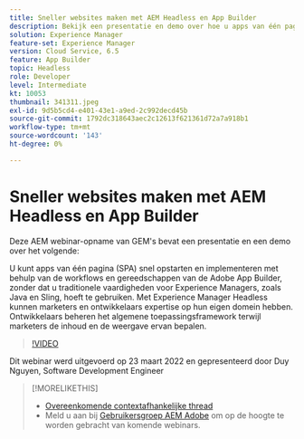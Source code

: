 ```yaml
---
title: Sneller websites maken met AEM Headless en App Builder
description: Bekijk een presentatie en demo over hoe u apps van één pagina (SPA) met de Adobe App Builder-workflows snel kunt opstarten en implementeren.
solution: Experience Manager
feature-set: Experience Manager
version: Cloud Service, 6.5
feature: App Builder
topic: Headless
role: Developer
level: Intermediate
kt: 10053
thumbnail: 341311.jpeg
exl-id: 9d5b5cd4-e401-43e1-a9ed-2c992decd45b
source-git-commit: 1792dc318643aec2c12613f621361d72a7a918b1
workflow-type: tm+mt
source-wordcount: '143'
ht-degree: 0%

---
```


# Sneller websites maken met AEM Headless en App Builder

Deze AEM webinar-opname van GEM&#39;s bevat een presentatie en een demo over het volgende:

U kunt apps van één pagina (SPA) snel opstarten en implementeren met behulp van de workflows en gereedschappen van de Adobe App Builder, zonder dat u traditionele vaardigheden voor Experience Managers, zoals Java en Sling, hoeft te gebruiken. Met Experience Manager Headless kunnen marketers en ontwikkelaars expertise op hun eigen domein hebben. Ontwikkelaars beheren het algemene toepassingsframework terwijl marketers de inhoud en de weergave ervan bepalen.

>[!VIDEO](https://video.tv.adobe.com/v/341311/?quality=12&learn=on)

Dit webinar werd uitgevoerd op 23 maart 2022 en gepresenteerd door Duy Nguyen, Software Development Engineer

>[!MORELIKETHIS]
>
>* [Overeenkomende contextafhankelijke thread](https://adobe.ly/3LkSWdm)
>* Meld u aan bij [Gebruikersgroep AEM Adobe](https://aem-augs.adobe.com/) om op de hoogte te worden gebracht van komende webinars.


<!-- >>* [Corresponding Adobe Experience Manager User Group Event page](https://aem-augs.adobe.com/details/adobe-experience-manager-aem-learning-chapter-presents-aem-gems-build-sites-faster-with-aem-headless-and-app-builder/) -->
